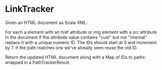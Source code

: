 # LinkTracker

  Given an HTML document as Scala XML:
 
  For each a element with an href attribute or img element with a src attribute
  in the document if the attribute value contains "cust" but not "internal"
  replace it with a unique numeric ID.  The IDs should start at 0 and increment
  by 7.  If the path matches one we've already seen reuse the old ID.
 
  Return the updated HTML document along with a Map of IDs to paths wrapped in
  a PathTrackerResult.
